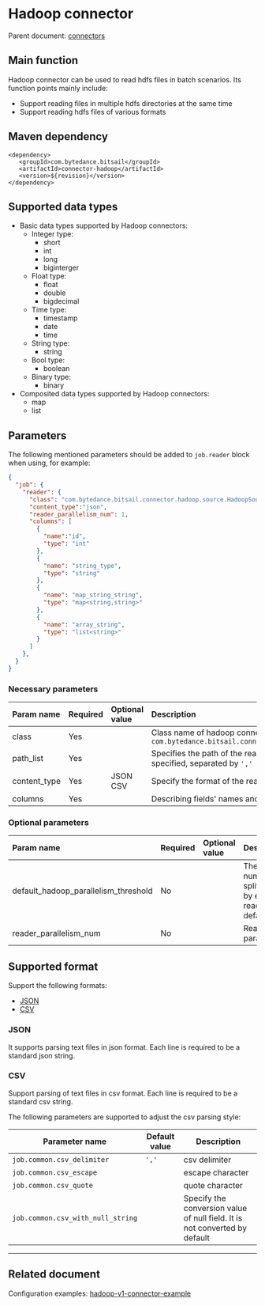 # Hadoop connector

Parent document: [connectors](../../README.md)


## Main function

Hadoop connector can be used to read hdfs files in batch scenarios. Its function points mainly include:

 - Support reading files in multiple hdfs directories at the same time
 - Support reading hdfs files of various formats

## Maven dependency

```text
<dependency>
   <groupId>com.bytedance.bitsail</groupId>
   <artifactId>connector-hadoop</artifactId>
   <version>${revision}</version>
</dependency>
```

## Supported data types
 - Basic data types supported by Hadoop connectors:
      - Integer type:
        - short
        - int
        - long
        - biginterger
      - Float type:
          - float
          - double
          - bigdecimal
      - Time type:
          - timestamp
          - date
          - time
      - String type:
          - string
      - Bool type:
          - boolean
      - Binary type:
          - binary
- Composited data types supported by Hadoop connectors:
    - map
    - list

## Parameters

The following mentioned parameters should be added to `job.reader` block when using, for example:

```json
{
  "job": {
    "reader": {
      "class": "com.bytedance.bitsail.connector.hadoop.source.HadoopSource",
      "content_type":"json",
      "reader_parallelism_num": 1,
      "columns": [
        {
          "name":"id",
          "type": "int"
        },
        {
          "name": "string_type",
          "type": "string"
        },
        {
          "name": "map_string_string",
          "type": "map<string,string>"
        },
        {
          "name": "array_string",
          "type": "list<string>"
        }
      ]
    },
  }
}
```

###  Necessary parameters

| Param name   | Required | Optional value | Description                                                  |
| :----------- | :------- | :------------- | :----------------------------------------------------------- |
| class        | Yes      |                | Class name of hadoop connector, v1 connector is `com.bytedance.bitsail.connector.hadoop.source.HadoopSource` |
| path_list    | Yes      |                | Specifies the path of the read in file. Multiple paths can be specified, separated by `','` |
| content_type | Yes      | JSON<br>CSV    | Specify the format of the read in file.                      |
| columns      | Yes      |                | Describing fields' names and types                           |

### Optional parameters
| Param name                           | Required | Optional value | Description                                                |
| :----------------------------------- | :------- | :------------- | :--------------------------------------------------------- |
| default_hadoop_parallelism_threshold | No       |                | The number of splits read by each reader, the default is 2 |
| reader_parallelism_num               | No       |                | Reader parallelism                                         |


## <span id="jump_format">Supported format</span>

Support the following formats:

- [JSON](#jump_json)
- [CSV](#jump_csv)

### <span id="jump_json">JSON</span>
It supports parsing text files in json format. Each line is required to be a standard json string. 

### <span id="jump_csv">CSV</span>
Support parsing of text files in csv format. Each line is required to be a standard csv string.

The following parameters are supported to adjust the csv parsing style:


| Parameter name                    | Default value | Description                                                                |
|-----------------------------------|---------------|----------------------------------------------------------------------------|
| `job.common.csv_delimiter`        | `','`         | csv delimiter                                                              |
| `job.common.csv_escape`           |               | escape character                                                           |
| `job.common.csv_quote`            |               | quote character                                                            |
| `job.common.csv_with_null_string` |               | Specify the conversion value of null field. It is not converted by default |

----


## Related document

Configuration examples: [hadoop-v1-connector-example](./hadoop-v1-example.md)
